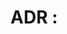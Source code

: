 # ADR <idx>: <title>

## Status
- [Proposed/Accepted/Deprecated/Superseded]
- Last Updated: <date>

## Context
- Technical background
- Problem space
- Constraints and considerations

## Decision
- Specific architectural choice
- Detailed explanation of approach

## Consequences

### Positive
- Benefits of the approach
- Potential improvements

### Negative
- Potential drawbacks
- Trade-offs made

### Potential Risks
- Long-term implications
- Possible future challenges

## Alternatives Considered
1. Alternative Approach A
   - Pros
   - Cons
2. Alternative Approach B
   - Pros
   - Cons

## Related ADRs
- Links to related or dependent decisions

## Implementation Notes
- Specific technical implementation details
- Code references if applicable

## Future Considerations
- Potential future enhancements
- Areas for further investigation
